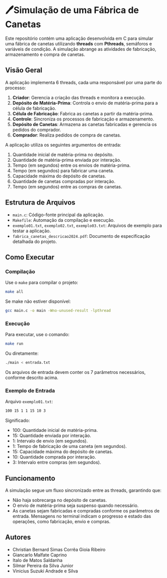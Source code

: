 # 🖊️Simulação de uma Fábrica de Canetas

Este repositório contém uma aplicação desenvolvida em C para simular uma fábrica de canetas utilizando **threads** com **Pthreads**, semáforos e variáveis de condição. A simulação abrange as atividades de fabricação, armazenamento e compra de canetas.

## Visão Geral

A aplicação implementa 6 threads, cada uma responsável por uma parte do processo:

1. **Criador**: Gerencia a criação das threads e monitora a execução.
2. **Depósito de Matéria-Prima**: Controla o envio de matéria-prima para a célula de fabricação.
3. **Célula de Fabricação**: Fabrica as canetas a partir da matéria-prima.
4. **Controle**: Sincroniza os processos de fabricação e armazenamento.
5. **Depósito de Canetas**: Armazena as canetas fabricadas e gerencia os pedidos do comprador.
6. **Comprador**: Realiza pedidos de compra de canetas.

A aplicação utiliza os seguintes argumentos de entrada:

1. Quantidade inicial de matéria-prima no depósito.
2. Quantidade de matéria-prima enviada por interação.
3. Tempo (em segundos) entre os envios de matéria-prima.
4. Tempo (em segundos) para fabricar uma caneta.
5. Capacidade máxima do depósito de canetas.
6. Quantidade de canetas compradas por interação.
7. Tempo (em segundos) entre as compras de canetas.

## Estrutura de Arquivos

- `main.c`: Código-fonte principal da aplicação.
- `Makefile`: Automação da compilação e execução.
- `exemplo01.txt`, `exemplo02.txt`, `exemplo03.txt`: Arquivos de exemplo para testar a aplicação.
- `fabrica_canetas_descricao2024.pdf`: Documento de especificação detalhada do projeto.

## Como Executar

### Compilação

Use o `make` para compilar o projeto:
```bash
make all
```
Se make não estiver disponível:
```bash
gcc main.c -o main -Wno-unused-result -lpthread
```

### Execução

Para executar, use o comando:
```bash
make run
```
Ou diretamente:
```bash
./main < entrada.txt
```
Os arquivos de entrada devem conter os 7 parâmetros necessários, conforme descrito acima.

### Exemplo de Entrada
Arquivo `exemplo01.txt`:
```bash
100 15 1 1 15 10 3
```
Significado:

- 100: Quantidade inicial de matéria-prima.
- 15: Quantidade enviada por interação.
- 1: Intervalo de envio (em segundos).
- 1: Tempo de fabricação de uma caneta (em segundos).
- 15: Capacidade máxima do depósito de canetas.
- 10: Quantidade comprada por interação.
- 3: Intervalo entre compras (em segundos).

## Funcionamento
A simulação segue um fluxo sincronizado entre as threads, garantindo que:
- Não haja sobrecarga no depósito de canetas.
- O envio de matéria-prima seja suspenso quando necessário.
- As canetas sejam fabricadas e compradas conforme os parâmetros de entrada.
Mensagens no terminal indicam o progresso e estado das operações, como fabricação, envio e compras.

## Autores
- Christian Bernard Simas Corrêa Gioia Ribeiro
- Giancarlo Malfate Caprino
- Italo de Matos Saldanha
- Silmar Pereira da Silva Junior
- Vinicius Suzuki Andrade e Silva
